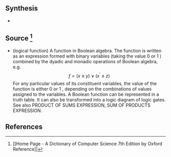 ## Synthesis
- 
## Source [^1]
- (logical function) A function in Boolean algebra. The function is written as an expression formed with binary variables (taking the value 0 or 1 ) combined by the dyadic and monadic operations of Boolean algebra, e.g.$$f=(x \wedge y) \vee\left(x^{\prime} \wedge z\right)$$For any particular values of its constituent variables, the value of the function is either 0 or 1 , depending on the combinations of values assigned to the variables. A Boolean function can be represented in a truth table. It can also be transformed into a logic diagram of logic gates. See also PRODUCT OF SUMS EXPRESSION, SUM OF PRODUCTS EXPRESSION.
## References

[^1]: [[Home Page - A Dictionary of Computer Science 7th Edition by Oxford Reference]]